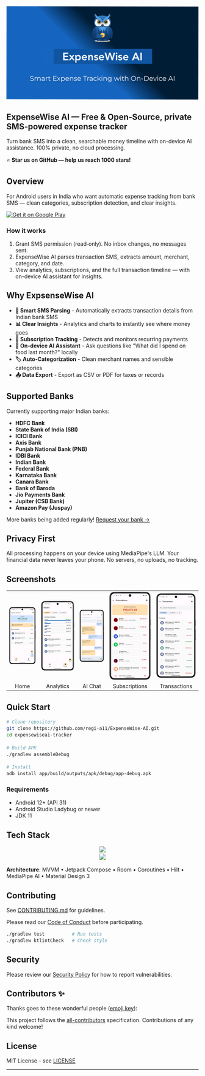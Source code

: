 <a name="top"></a>
[![PennyWise AI Banner](banner.png)](https://github.com/regi-a11/ExpenseWise-AI)

## ExpenseWise AI — Free & Open‑Source, private SMS‑powered expense tracker

Turn bank SMS into a clean, searchable money timeline with on-device AI assistance. 100% private, no cloud processing.


⭐ **Star us on GitHub — help us reach 1000 stars!**

## Overview

For Android users in India who want automatic expense tracking from bank SMS — clean categories, subscription detection, and clear insights.

<a href="https://play.google.com/store/apps/details?id=com.pennywiseai.tracker">
  <img src="https://img.shields.io/badge/GET_IT_ON-Google_Play-00875F?style=for-the-badge&logo=google-play&logoColor=white" alt="Get it on Google Play" />
</a>

### How it works

1. Grant SMS permission (read‑only). No inbox changes, no messages sent.
2. ExpenseWise AI parses transaction SMS, extracts amount, merchant, category, and date.
3. View analytics, subscriptions, and the full transaction timeline — with on-device AI assistant for insights.

## Why ExpsenseWise AI

- **🤖 Smart SMS Parsing** - Automatically extracts transaction details from Indian bank SMS
- **📊 Clear Insights** - Analytics and charts to instantly see where money goes
- **🔄 Subscription Tracking** - Detects and monitors recurring payments
- **💬 On-device AI Assistant** - Ask questions like "What did I spend on food last month?" locally
- **🏷️ Auto‑Categorization** - Clean merchant names and sensible categories
- **📤 Data Export** - Export as CSV or PDF for taxes or records

## Supported Banks

Currently supporting major Indian banks:

- **HDFC Bank**
- **State Bank of India (SBI)**
- **ICICI Bank**
- **Axis Bank**
- **Punjab National Bank (PNB)**
- **IDBI Bank**
- **Indian Bank**
- **Federal Bank**
- **Karnataka Bank**
- **Canara Bank**
- **Bank of Baroda**
- **Jio Payments Bank**
- **Jupiter (CSB Bank)**
- **Amazon Pay (Juspay)**

More banks being added regularly! [Request your bank →](https://github.com/sarim2000/pennywiseai-tracker/issues/new?template=bank_support_request.md)

## Privacy First

All processing happens on your device using MediaPipe's LLM. Your financial data never leaves your phone. No servers, no uploads, no tracking.

## Screenshots

<table>
<tr>
<td><img src="screenshots/home.png" width="160"/></td>
<td><img src="screenshots/analytics-v2.png" width="160"/></td>
<td><img src="screenshots/chat.png" width="160"/></td>
<td><img src="screenshots/subscription-v2.png" width="160"/></td>
<td><img src="screenshots/transactions.png" width="160"/></td>
</tr>
<tr>
<td align="center">Home</td>
<td align="center">Analytics</td>
<td align="center">AI Chat</td>
<td align="center">Subscriptions</td>
<td align="center">Transactions</td>
</tr>
</table>

## Quick Start

```bash
# Clone repository
git clone https://github.com/regi-a11/ExpenseWise-AI.git
cd expensewiseai-tracker

# Build APK
./gradlew assembleDebug

# Install
adb install app/build/outputs/apk/debug/app-debug.apk
```

### Requirements

- Android 12+ (API 31)
- Android Studio Ladybug or newer
- JDK 11

## Tech Stack

<p align="center">
  <img src="https://skillicons.dev/icons?i=kotlin,androidstudio,materialui" /><br>
  <img src="https://skillicons.dev/icons?i=hilt,room,coroutines" />
</p>

**Architecture**: MVVM • Jetpack Compose • Room • Coroutines • Hilt • MediaPipe AI • Material Design 3

## Contributing

See [CONTRIBUTING.md](CONTRIBUTING.md) for guidelines.

Please read our [Code of Conduct](CODE_OF_CONDUCT.md) before participating.

```bash
./gradlew test          # Run tests
./gradlew ktlintCheck   # Check style
```

## Security

Please review our [Security Policy](SECURITY.md) for how to report vulnerabilities.

## Contributors ✨

Thanks goes to these wonderful people ([emoji key](https://allcontributors.org/docs/en/emoji-key)):


This project follows the [all-contributors](https://github.com/all-contributors/all-contributors) specification. Contributions of any kind welcome!

## License

MIT License - see [LICENSE](LICENSE)

---
